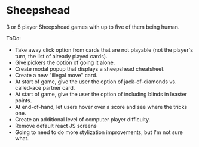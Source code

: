 Sheepshead
==========

3 or 5 player Sheepshead games with up to five of them being human.

ToDo:

* Take away click option from cards that are not playable (not the player's turn, the list of already played cards).
* Give pickers the option of going it alone.
* Create modal popup that displays a sheepshead cheatsheet.
* Create a new "illegal move" card.
* At start of game, give the user the option of jack-of-diamonds vs. called-ace partner card.
* At start of game, give the user the option of including blinds in leaster points.
* At end-of-hand, let users hover over a score and see where the tricks one.
* Create an additional level of computer player difficulty.
* Remove default react JS screens
* Going to need to do more stylization improvements, but I'm not sure what.